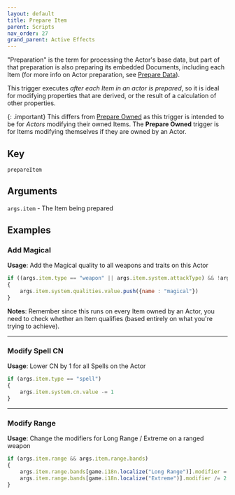 ```yaml
---
layout: default
title: Prepare Item
parent: Scripts
nav_order: 27
grand_parent: Active Effects
---
```


"Preparation" is the term for processing the Actor's base data, but part of that preparation is also preparing its embedded Documents, including each Item (for more info on Actor preparation, see [Prepare Data](./prepareData.md)).

This trigger executes *after each Item in an actor is prepared*, so it is ideal for modifying properties that are derived, or the result of a calculation of other properties. 

{: .important}
This differs from [Prepare Owned](./prepareOwned.md) as this trigger is intended to be for *Actors* modifying their owned Items. The **Prepare Owned** trigger is for Items modifying themselves if they are owned by an Actor. 

## Key

`prepareItem`

## Arguments 

`args.item` - The Item being prepared

## Examples

### Add Magical

**Usage**: Add the Magical quality to all weapons and traits on this Actor

```js
if ((args.item.type == "weapon" || args.item.system.attackType) && !args.item.isMagical )
{
    args.item.system.qualities.value.push({name : "magical"})
}
```

**Notes**: Remember since this runs on every Item owned by an Actor, you need to check whether an Item qualifies (based entirely on what you're trying to achieve).

---

### Modify Spell CN

**Usage**: Lower CN by 1 for all Spells on the Actor

```js
if (args.item.type == "spell")
{
    args.item.system.cn.value -= 1
}
```

---

### Modify Range

**Usage**: Change the modifiers for Long Range / Extreme on a ranged weapon

```js
if (args.item.range && args.item.range.bands)
{
    args.item.range.bands[game.i18n.localize("Long Range")].modifier = 0
    args.item.range.bands[game.i18n.localize("Extreme")].modifier /= 2
}
```